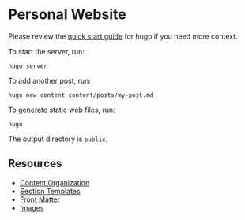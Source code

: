 # Personal Website

Please review the [quick start guide](https://gohugo.io/getting-started/quick-start/) for hugo if you need more context.

To start the server, run:

```shell
hugo server
```

To add another post, run:

```shell
hugo new content content/posts/my-post.md
```

To generate static web files, run:

```shell
hugo
```

The output directory is `public`.

## Resources

- [Content Organization](https://gohugo.io/content-management/organization/#organization-of-content-source)
- [Section Templates](https://gohugo.io/templates/section-templates/)
- [Front Matter](https://gohugo.io/content-management/front-matter/)
- [Images](https://gohugo.io/content-management/image-processing/)
